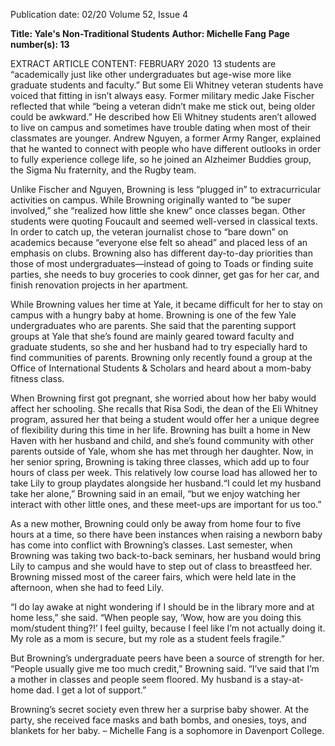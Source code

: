 Publication date: 02/20
Volume 52, Issue 4

**Title: Yale's Non-Traditional Students**
**Author: Michelle Fang**
**Page number(s): 13**

EXTRACT ARTICLE CONTENT:
FEBRUARY 2020
 13
students are “academically just like other 
undergraduates but age-wise more like graduate 
students and faculty.” But some Eli Whitney 
veteran students have voiced that fitting in isn’t 
always easy. Former military medic Jake Fischer 
reflected that while “being a veteran didn’t make 
me stick out, being older could be awkward.” 
He described how Eli Whitney students aren’t 
allowed to live on campus and sometimes have 
trouble dating when most of their classmates are 
younger. Andrew Nguyen, a former Army Ranger, 
explained that he wanted to connect with people 
who have different outlooks in order to fully 
experience college life, so he joined an Alzheimer 
Buddies group, the Sigma Nu fraternity, and the 
Rugby team. 

Unlike Fischer and Nguyen, Browning is less 
“plugged in” to extracurricular activities on 
campus. While Browning originally wanted to 
“be super involved,” she “realized how little she 
knew” once classes began. Other students were 
quoting Foucault and seemed well-versed in 
classical texts. In order to catch up, the veteran 
journalist chose to “bare down” on academics 
because “everyone else felt so ahead” and placed 
less of an emphasis on clubs. Browning also has 
different day-to-day priorities than those of most 
undergraduates—instead of going to Toads or 
finding suite parties, she needs to buy groceries 
to cook dinner, get gas for her car, and finish 
renovation projects in her apartment. 

While Browning values her time at Yale, it 
became difficult for her to stay on campus with 
a hungry baby at home. Browning is one of the 
few Yale undergraduates who are parents. She 
said that the parenting support groups at Yale 
that she’s found are mainly geared toward faculty 
and graduate students, so she and her husband 
had to try especially hard to find communities of 
parents. Browning only recently found a group at 
the Office of International Students & Scholars 
and heard about a mom-baby fitness class.  

When Browning first got pregnant, she worried 
about how her baby would affect her schooling. 
She recalls that Risa Sodi, the dean of the Eli 
Whitney program, assured her that being a student 
would offer her a unique degree of flexibility 
during this time in her life.
Browning has built a home in New Haven 
with her husband and child, and she’s found 
community with other parents outside of Yale, 
whom she has met through her daughter. Now, in 
her senior spring, Browning is taking three classes, 
which add up to four hours of class per week. This 
relatively low course load has allowed her to take 
Lily to group playdates alongside her husband.“I 
could let my husband take her alone,” Browning 
said in an email, “but we enjoy watching her 
interact with other little ones, and these meet-ups 
are important for us too.”

As a new mother, Browning could only be away 
from home four to five hours at a time, so there 
have been instances when raising a newborn baby 
has come into conflict with Browning’s classes. 
Last semester, when Browning was taking two 
back-to-back seminars, her husband would bring 
Lily to campus and she would have to step out 
of class to breastfeed her. Browning missed most 
of the career fairs, which were held late in the 
afternoon, when she had to feed Lily. 

“I do lay awake at night wondering if I should 
be in the library more and at home less,” she said. 
“When people say, ‘Wow, how are you doing this 
mom/student thing?!’ I feel guilty, because I feel 
like I’m not actually doing it. My role as a mom 
is secure, but my role as a student feels fragile.” 

But Browning’s undergraduate peers have been 
a source of strength for her. “People usually give 
me too much credit,” Browning said. “I’ve said 
that I’m a mother in classes and people seem 
floored. My husband is a stay-at-home dad. I get a 
lot of support.” 

Browning’s secret society even threw her a 
surprise baby shower. At the party, she received 
face masks and bath bombs, and onesies, toys, and 
blankets for her baby. 
– Michelle Fang is a sophomore
in Davenport College.